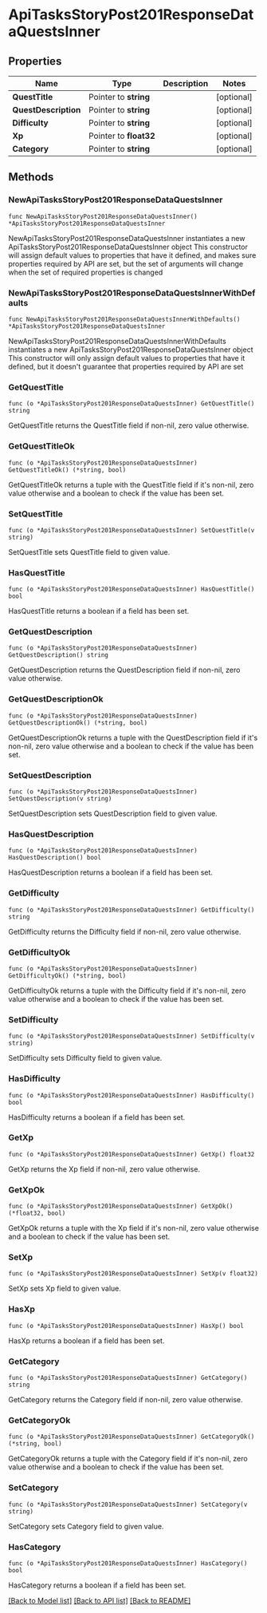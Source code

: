 # ApiTasksStoryPost201ResponseDataQuestsInner

## Properties

Name | Type | Description | Notes
------------ | ------------- | ------------- | -------------
**QuestTitle** | Pointer to **string** |  | [optional] 
**QuestDescription** | Pointer to **string** |  | [optional] 
**Difficulty** | Pointer to **string** |  | [optional] 
**Xp** | Pointer to **float32** |  | [optional] 
**Category** | Pointer to **string** |  | [optional] 

## Methods

### NewApiTasksStoryPost201ResponseDataQuestsInner

`func NewApiTasksStoryPost201ResponseDataQuestsInner() *ApiTasksStoryPost201ResponseDataQuestsInner`

NewApiTasksStoryPost201ResponseDataQuestsInner instantiates a new ApiTasksStoryPost201ResponseDataQuestsInner object
This constructor will assign default values to properties that have it defined,
and makes sure properties required by API are set, but the set of arguments
will change when the set of required properties is changed

### NewApiTasksStoryPost201ResponseDataQuestsInnerWithDefaults

`func NewApiTasksStoryPost201ResponseDataQuestsInnerWithDefaults() *ApiTasksStoryPost201ResponseDataQuestsInner`

NewApiTasksStoryPost201ResponseDataQuestsInnerWithDefaults instantiates a new ApiTasksStoryPost201ResponseDataQuestsInner object
This constructor will only assign default values to properties that have it defined,
but it doesn't guarantee that properties required by API are set

### GetQuestTitle

`func (o *ApiTasksStoryPost201ResponseDataQuestsInner) GetQuestTitle() string`

GetQuestTitle returns the QuestTitle field if non-nil, zero value otherwise.

### GetQuestTitleOk

`func (o *ApiTasksStoryPost201ResponseDataQuestsInner) GetQuestTitleOk() (*string, bool)`

GetQuestTitleOk returns a tuple with the QuestTitle field if it's non-nil, zero value otherwise
and a boolean to check if the value has been set.

### SetQuestTitle

`func (o *ApiTasksStoryPost201ResponseDataQuestsInner) SetQuestTitle(v string)`

SetQuestTitle sets QuestTitle field to given value.

### HasQuestTitle

`func (o *ApiTasksStoryPost201ResponseDataQuestsInner) HasQuestTitle() bool`

HasQuestTitle returns a boolean if a field has been set.

### GetQuestDescription

`func (o *ApiTasksStoryPost201ResponseDataQuestsInner) GetQuestDescription() string`

GetQuestDescription returns the QuestDescription field if non-nil, zero value otherwise.

### GetQuestDescriptionOk

`func (o *ApiTasksStoryPost201ResponseDataQuestsInner) GetQuestDescriptionOk() (*string, bool)`

GetQuestDescriptionOk returns a tuple with the QuestDescription field if it's non-nil, zero value otherwise
and a boolean to check if the value has been set.

### SetQuestDescription

`func (o *ApiTasksStoryPost201ResponseDataQuestsInner) SetQuestDescription(v string)`

SetQuestDescription sets QuestDescription field to given value.

### HasQuestDescription

`func (o *ApiTasksStoryPost201ResponseDataQuestsInner) HasQuestDescription() bool`

HasQuestDescription returns a boolean if a field has been set.

### GetDifficulty

`func (o *ApiTasksStoryPost201ResponseDataQuestsInner) GetDifficulty() string`

GetDifficulty returns the Difficulty field if non-nil, zero value otherwise.

### GetDifficultyOk

`func (o *ApiTasksStoryPost201ResponseDataQuestsInner) GetDifficultyOk() (*string, bool)`

GetDifficultyOk returns a tuple with the Difficulty field if it's non-nil, zero value otherwise
and a boolean to check if the value has been set.

### SetDifficulty

`func (o *ApiTasksStoryPost201ResponseDataQuestsInner) SetDifficulty(v string)`

SetDifficulty sets Difficulty field to given value.

### HasDifficulty

`func (o *ApiTasksStoryPost201ResponseDataQuestsInner) HasDifficulty() bool`

HasDifficulty returns a boolean if a field has been set.

### GetXp

`func (o *ApiTasksStoryPost201ResponseDataQuestsInner) GetXp() float32`

GetXp returns the Xp field if non-nil, zero value otherwise.

### GetXpOk

`func (o *ApiTasksStoryPost201ResponseDataQuestsInner) GetXpOk() (*float32, bool)`

GetXpOk returns a tuple with the Xp field if it's non-nil, zero value otherwise
and a boolean to check if the value has been set.

### SetXp

`func (o *ApiTasksStoryPost201ResponseDataQuestsInner) SetXp(v float32)`

SetXp sets Xp field to given value.

### HasXp

`func (o *ApiTasksStoryPost201ResponseDataQuestsInner) HasXp() bool`

HasXp returns a boolean if a field has been set.

### GetCategory

`func (o *ApiTasksStoryPost201ResponseDataQuestsInner) GetCategory() string`

GetCategory returns the Category field if non-nil, zero value otherwise.

### GetCategoryOk

`func (o *ApiTasksStoryPost201ResponseDataQuestsInner) GetCategoryOk() (*string, bool)`

GetCategoryOk returns a tuple with the Category field if it's non-nil, zero value otherwise
and a boolean to check if the value has been set.

### SetCategory

`func (o *ApiTasksStoryPost201ResponseDataQuestsInner) SetCategory(v string)`

SetCategory sets Category field to given value.

### HasCategory

`func (o *ApiTasksStoryPost201ResponseDataQuestsInner) HasCategory() bool`

HasCategory returns a boolean if a field has been set.


[[Back to Model list]](../README.md#documentation-for-models) [[Back to API list]](../README.md#documentation-for-api-endpoints) [[Back to README]](../README.md)


